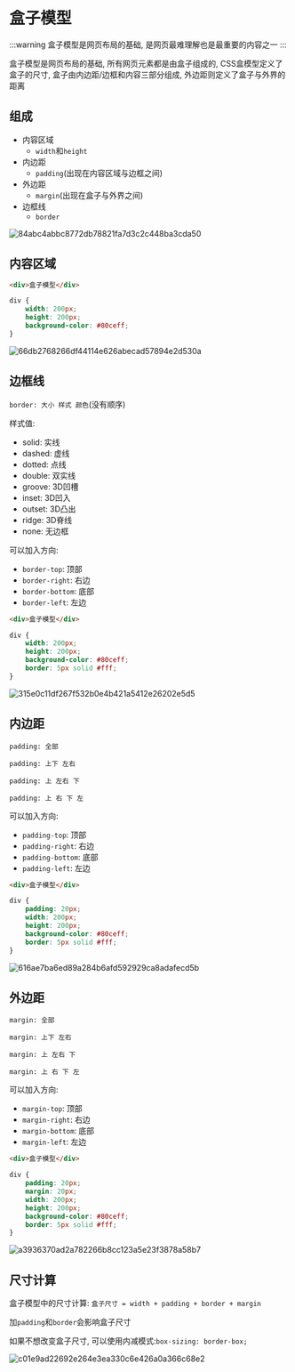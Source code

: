 # 盒子模型

:::warning
盒子模型是网页布局的基础, 是网页最难理解也是最重要的内容之一
:::

盒子模型是网页布局的基础, 所有网页元素都是由盒子组成的, CSS盒模型定义了盒子的尺寸, 盒子由内边距/边框和内容三部分组成, 外边距则定义了盒子与外界的距离

## 组成

* 内容区域
  * `width`和`height`
* 内边距
  * `padding`(出现在内容区域与边框之间)
* 外边距
  * `margin`(出现在盒子与外界之间)
* 边框线
  * `border`

![84abc4abbc8772db78821fa7d3c2c448ba3cda50](Assets/84abc4abbc8772db78821fa7d3c2c448ba3cda50.png)

## 内容区域

```html
<div>盒子模型</div>
```

```css {2-3}
div {
    width: 200px;
    height: 200px;
    background-color: #80ceff;
}
```

![66db2768266df44114e626abecad57894e2d530a](Assets/66db2768266df44114e626abecad57894e2d530a.png)

## 边框线

`border: 大小 样式 颜色`(没有顺序)

样式值:

* solid: 实线
* dashed: 虚线
* dotted: 点线
* double: 双实线
* groove: 3D凹槽
* inset: 3D凹入
* outset: 3D凸出
* ridge: 3D脊线
* none: 无边框

可以加入方向:

* `border-top`: 顶部
* `border-right`: 右边
* `border-bottom`: 底部
* `border-left`: 左边

```html
<div>盒子模型</div>
```

```css {5}
div {
    width: 200px;
    height: 200px;
    background-color: #80ceff;
    border: 5px solid #fff;
}
```

![315e0c11df267f532b0e4b421a5412e26202e5d5](Assets/315e0c11df267f532b0e4b421a5412e26202e5d5.png)

## 内边距

`padding: 全部`

`padding: 上下 左右`

`padding: 上 左右 下`

`padding: 上 右 下 左`

可以加入方向:

* `padding-top`: 顶部
* `padding-right`: 右边
* `padding-bottom`: 底部
* `padding-left`: 左边

```html
<div>盒子模型</div>
```

```css {2}
div {
    padding: 20px;
    width: 200px;
    height: 200px;
    background-color: #80ceff;
    border: 5px solid #fff;
}
```

![616ae7ba6ed89a284b6afd592929ca8adafecd5b](Assets/616ae7ba6ed89a284b6afd592929ca8adafecd5b.png)

## 外边距

`margin: 全部`

`margin: 上下 左右`

`margin: 上 左右 下`

`margin: 上 右 下 左`

可以加入方向:

* `margin-top`: 顶部
* `margin-right`: 右边
* `margin-bottom`: 底部
* `margin-left`: 左边

```html
<div>盒子模型</div>
```

```css {3}
div {
    padding: 20px;
    margin: 20px;
    width: 200px;
    height: 200px;
    background-color: #80ceff;
    border: 5px solid #fff;
}
```

![a3936370ad2a782266b8cc123a5e23f3878a58b7](Assets/a3936370ad2a782266b8cc123a5e23f3878a58b7.png)

## 尺寸计算

盒子模型中的尺寸计算: `盒子尺寸 = width + padding + border + margin`

加`padding`和`border`会影响盒子尺寸

如果不想改变盒子尺寸, 可以使用内减模式:`box-sizing: border-box;`

![c01e9ad22692e264e3ea330c6e426a0a366c68e2](Assets/c01e9ad22692e264e3ea330c6e426a0a366c68e2.png)

